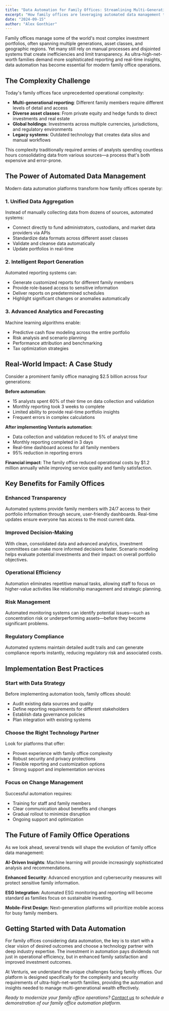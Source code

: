 ```yaml
---
title: "Data Automation for Family Offices: Streamlining Multi-Generational Wealth Management"
excerpt: "How family offices are leveraging automated data management to provide transparent, real-time insights across complex multi-asset portfolios."
date: "2024-09-15"
author: "Alex Gonthier"
---
```


Family offices manage some of the world's most complex investment portfolios, often spanning multiple generations, asset classes, and geographic regions. Yet many still rely on manual processes and disjointed systems that create inefficiencies and limit transparency. As ultra-high-net-worth families demand more sophisticated reporting and real-time insights, data automation has become essential for modern family office operations.

## The Complexity Challenge

Today's family offices face unprecedented operational complexity:

- **Multi-generational reporting**: Different family members require different levels of detail and access
- **Diverse asset classes**: From private equity and hedge funds to direct investments and real estate
- **Global holdings**: Investments across multiple currencies, jurisdictions, and regulatory environments
- **Legacy systems**: Outdated technology that creates data silos and manual workflows

This complexity traditionally required armies of analysts spending countless hours consolidating data from various sources—a process that's both expensive and error-prone.

## The Power of Automated Data Management

Modern data automation platforms transform how family offices operate by:

### 1. Unified Data Aggregation

Instead of manually collecting data from dozens of sources, automated systems:
- Connect directly to fund administrators, custodians, and market data providers via APIs
- Standardize data formats across different asset classes
- Validate and cleanse data automatically
- Update portfolios in real-time

### 2. Intelligent Report Generation

Automated reporting systems can:
- Generate customized reports for different family members
- Provide role-based access to sensitive information
- Deliver reports on predetermined schedules
- Highlight significant changes or anomalies automatically

### 3. Advanced Analytics and Forecasting

Machine learning algorithms enable:
- Predictive cash flow modeling across the entire portfolio
- Risk analysis and scenario planning
- Performance attribution and benchmarking
- Tax optimization strategies

## Real-World Impact: A Case Study

Consider a prominent family office managing $2.5 billion across four generations:

**Before automation**:
- 15 analysts spent 60% of their time on data collection and validation
- Monthly reporting took 3 weeks to complete
- Limited ability to provide real-time portfolio insights
- Frequent errors in complex calculations

**After implementing Venturis automation**:
- Data collection and validation reduced to 5% of analyst time
- Monthly reporting completed in 3 days
- Real-time dashboard access for all family members
- 95% reduction in reporting errors

**Financial impact**: The family office reduced operational costs by $1.2 million annually while improving service quality and family satisfaction.

## Key Benefits for Family Offices

### Enhanced Transparency
Automated systems provide family members with 24/7 access to their portfolio information through secure, user-friendly dashboards. Real-time updates ensure everyone has access to the most current data.

### Improved Decision-Making
With clean, consolidated data and advanced analytics, investment committees can make more informed decisions faster. Scenario modeling helps evaluate potential investments and their impact on overall portfolio objectives.

### Operational Efficiency
Automation eliminates repetitive manual tasks, allowing staff to focus on higher-value activities like relationship management and strategic planning.

### Risk Management
Automated monitoring systems can identify potential issues—such as concentration risk or underperforming assets—before they become significant problems.

### Regulatory Compliance
Automated systems maintain detailed audit trails and can generate compliance reports instantly, reducing regulatory risk and associated costs.

## Implementation Best Practices

### Start with Data Strategy
Before implementing automation tools, family offices should:
- Audit existing data sources and quality
- Define reporting requirements for different stakeholders
- Establish data governance policies
- Plan integration with existing systems

### Choose the Right Technology Partner
Look for platforms that offer:
- Proven experience with family office complexity
- Robust security and privacy protections
- Flexible reporting and customization options
- Strong support and implementation services

### Focus on Change Management
Successful automation requires:
- Training for staff and family members
- Clear communication about benefits and changes
- Gradual rollout to minimize disruption
- Ongoing support and optimization

## The Future of Family Office Operations

As we look ahead, several trends will shape the evolution of family office data management:

**AI-Driven Insights**: Machine learning will provide increasingly sophisticated analysis and recommendations.

**Enhanced Security**: Advanced encryption and cybersecurity measures will protect sensitive family information.

**ESG Integration**: Automated ESG monitoring and reporting will become standard as families focus on sustainable investing.

**Mobile-First Design**: Next-generation platforms will prioritize mobile access for busy family members.

## Getting Started with Data Automation

For family offices considering data automation, the key is to start with a clear vision of desired outcomes and choose a technology partner with deep industry expertise. The investment in automation pays dividends not just in operational efficiency, but in enhanced family satisfaction and improved investment outcomes.

At Venturis, we understand the unique challenges facing family offices. Our platform is designed specifically for the complexity and security requirements of ultra-high-net-worth families, providing the automation and insights needed to manage multi-generational wealth effectively.

*Ready to modernize your family office operations? [Contact us](/contact) to schedule a demonstration of our family office automation platform.*
